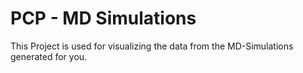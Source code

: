 # PCP - MD Simulations

This Project is used for visualizing the data from the MD-Simulations generated for you.